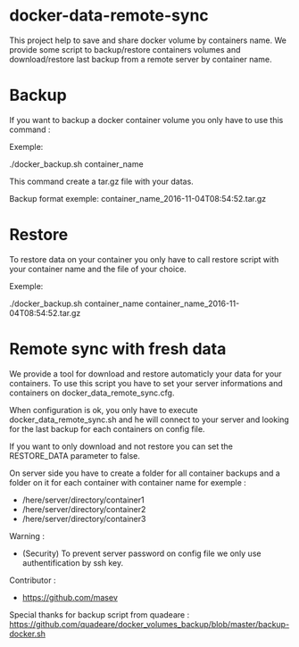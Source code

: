 # docker-data-remote-sync

This project help to save and share docker volume by containers name. We provide some script to backup/restore containers volumes and download/restore last backup from a remote server by container name. 

# Backup 

If you want to backup a docker container volume you only have to use this command : 

Exemple:

./docker_backup.sh container_name 

This command create a tar.gz file with your datas.

Backup format exemple: 
container_name_2016-11-04T08:54:52.tar.gz

# Restore

To restore data on your container you only have to call restore script with your container name and the file of your choice.

Exemple:

./docker_backup.sh container_name container_name_2016-11-04T08:54:52.tar.gz

# Remote sync with fresh data

We provide a tool for download and restore automaticly your data for your containers. 
To use this script you have to set your server informations and containers on docker_data_remote_sync.cfg.

When configuration is ok, you only have to execute docker_data_remote_sync.sh and he will connect to your server and looking for the last backup for each containers on config file.

If you want to only download and not restore you can set the RESTORE_DATA parameter to false. 

On server side you have to create a folder for all container backups and a folder on it for each container with container name for exemple :

* /here/server/directory/container1
* /here/server/directory/container2
* /here/server/directory/container3

Warning : 
* (Security) To prevent server password on config file we only use authentification by ssh key.

Contributor : 
* https://github.com/masev

Special thanks for backup script from quadeare : 
https://github.com/quadeare/docker_volumes_backup/blob/master/backup-docker.sh 

